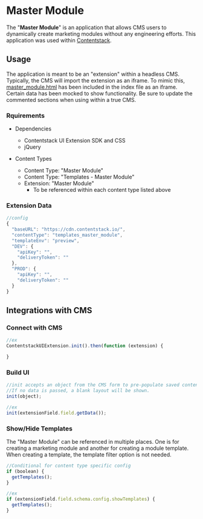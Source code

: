 # Master Module

The "**Master Module**" is an application that allows CMS users to dynamically create marketing modules without any engineering efforts. This application was used within <a href="https://www.contentstack.com/" target="_blank">Contentstack</a>.

## Usage
The application is meant to be an "extension" within a headless CMS. Typically, the CMS will import the extension as an iframe. To mimic this, <a href="https://github.com/hallmanm/portfolio/blob/main/projects/template-generator/master-module.html">master_module.html</a> has been included in the index file as an iframe. Certain data has been mocked to show functionality. Be sure to update the commented sections when using within a true CMS.

### Rquirements
* Dependencies
  * Contentstack UI Extension SDK and CSS
  * jQuery

* Content Types
  * Content Type: "Master Module"
  * Content Type: "Templates - Master Module"
  * Extension: "Master Module"
    * To be referenced within each content type listed above

### Extension Data
```javascript
//config
{
  "baseURL": "https://cdn.contentstack.io/",
  "contentType": "templates_master_module",
  "templateEnv": "preview",
  "DEV": {
    "apiKey": "",
    "deliveryToken": ""
  },
  "PROD": {
    "apiKey": "",
    "deliveryToken": ""
  }
}
```

## Integrations with CMS

### Connect with CMS
```javascript
//ex
ContentstackUIExtension.init().then(function (extension) {

}
```

### Build UI
```javascript
//init accepts an object from the CMS form to pre-populate saved content entries.
//If no data is passed, a blank layout will be shown.
init(object);

//ex
init(extensionField.field.getData());
```
### Show/Hide Templates
The "Master Module" can be referenced in multiple places. One is for creating a marketing module and another for creating a module template. When creating a template, the template filter option is not needed.
```javascript
//Conditional for content type specific config
if (boolean) {
  getTemplates();
}

//ex
if (extensionField.field.schema.config.showTemplates) {
  getTemplates();
}
```